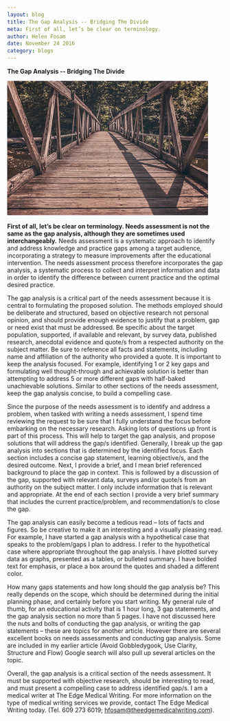```yaml
---
layout: blog
title: The Gap Analysis -- Bridging The Divide
meta: First of all, let’s be clear on terminology. 
author: Helen Fosam
date: November 24 2016
category: blogs
---
```

**The Gap Analysis -- Bridging The Divide**

![blog-3-img](/assets/img/blog-7-pic.png)

**First of all, let’s be clear on terminology. Needs assessment is not the same as the gap analysis, although they are sometimes used interchangeably.** Needs assessment is a systematic approach to identify and address knowledge and practice gaps among a target audience, incorporating a strategy to measure improvements after the educational intervention. The needs assessment process therefore incorporates the gap analysis, a systematic process to collect and interpret information and data in order to identify the difference between current practice and the optimal desired practice.

The gap analysis is a critical part of the needs assessment because it is central to formulating the proposed solution. The methods employed should be deliberate and structured, based on objective research not personal opinion, and should provide enough evidence to justify that a problem, gap or need exist that must be addressed. Be specific about the target population, supported, if available and relevant, by survey data, published research, anecdotal evidence and quote/s from a respected authority on the subject matter. Be sure to reference all facts and statements, including name and affiliation of the authority who provided a quote. It is important to keep the analysis focused. For example, identifying 1 or 2 key gaps and formulating well thought-through and achievable solution is better than attempting to address 5 or more different gaps with half-baked unachievable solutions. Similar to other sections of the needs assessment, keep the gap analysis concise, to build a compelling case.  

Since the purpose of the needs assessment is to identify and address a problem, when tasked with writing a needs assessment, I spend time reviewing the request to be sure that I fully understand the focus before embarking on the necessary research. Asking lots of questions up front is part of this process. This will help to target the gap analysis, and propose solutions that will address the gap/s identified. Generally, I break up the gap analysis into sections that is determined by the identified focus. Each section includes a concise gap statement, learning objective/s, and the desired outcome. Next, I provide a brief, and I mean brief referenced background to place the gap in context. This is followed by a discussion of the gap, supported with relevant data, surveys and/or quote/s from an authority on the subject matter. I only include information that is relevant and appropriate. At the end of each section I provide a very brief summary that includes the current practice/problem, and recommendation/s to close the gap.

The gap analysis can easily become a tedious read – lots of facts and figures. So be creative to make it an interesting and a visually pleasing read. For example, I have started a gap analysis with a hypothetical case that speaks to the problem/gaps I plan to address. I refer to the hypothetical case where appropriate throughout the gap analysis. I have plotted survey data as graphs, presented as a tables, or bulleted summary. I have bolded text for emphasis, or place a box around the quotes and shaded a different color. 

How many gaps statements and how long should the gap analysis be? This really depends on the scope, which should be determined during the initial planning phase, and certainly before you start writing. My general rule of thumb, for an educational activity that is 1 hour long, 3 gap statements, and the gap analysis section no more than 5 pages. I have not discussed here the nuts and bolts of conducting the gap analysis, or writing the gap statements – these are topics for another article. However there are several excellent books on needs assessments and conducting gap analysis. Some are included in my earlier article (Avoid Gobbledygook, Use Clarity, Structure and Flow)
Google search will also pull up several articles on the topic.

Overall, the gap analysis is a critical section of the needs assessment. It must be supported with objective research, should be interesting to read, and must present a compelling case to address identified gap/s. I am a medical writer at The Edge Medical Writing. For more information on the type of medical writing services we provide, contact The Edge Medical Writing today. (Tel. 609 273 6019; hfosam@theedgemedicalwriting.com).
 

